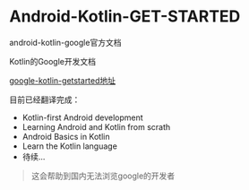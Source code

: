 # Android-Kotlin-GET-STARTED
android-kotlin-google官方文档

Kotlin的Google开发文档

[google-kotlin-getstarted地址](https://developer.android.com/kotlin/common-patterns)

目前已经翻译完成：
* Kotlin-first Android development
* Learning Android and Kotlin from scrath
* Android Basics in Kotlin
* Learn the Kotlin language
* 待续...

> 这会帮助到国内无法浏览google的开发者
